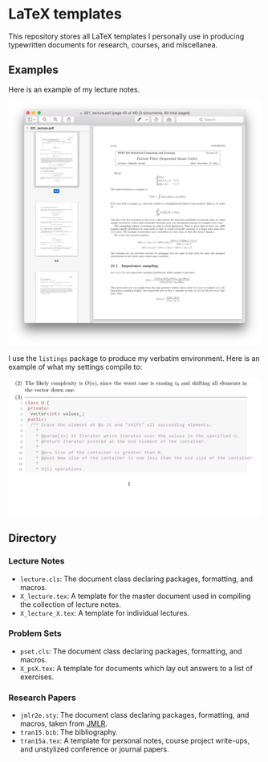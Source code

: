 # LaTeX templates

This repository stores all LaTeX templates I personally use in producing
typewritten documents for research, courses, and miscellanea.

## Examples
Here is an example of my lecture notes.

![](img/notes.png)

I use the `listings` package to produce my verbatim environment. Here is an
example of what my settings compile to:

![](img/listings.png)

## Directory

### Lecture Notes
* `lecture.cls`: The document class declaring packages, formatting, and macros.
* `X_lecture.tex`: A template for the master document used in compiling the
  collection of lecture notes.
* `X_lecture_X.tex`: A template for individual lectures.

### Problem Sets
* `pset.cls`: The document class declaring packages, formatting, and macros.
* `X_psX.tex`: A template for documents which lay out answers to a list of exercises.

### Research Papers
* `jmlr2e.sty`: The document class declaring packages, formatting, and macros,
  taken from [JMLR](http://www.jmlr.org/author-info.html#Submission).
* `tran15.bib`: The bibliography.
* `tran15a.tex`: A template for personal notes, course project write-ups, and
  unstylized conference or journal papers.

